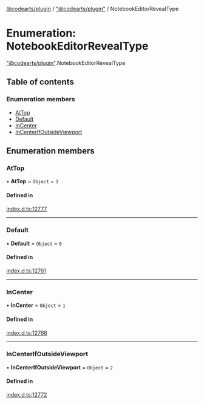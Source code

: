 [@codearts/plugin](../README.md) / ["@codearts/plugin"](../modules/_codearts_plugin_.md) / NotebookEditorRevealType

# Enumeration: NotebookEditorRevealType

["@codearts/plugin"](../modules/_codearts_plugin_.md).NotebookEditorRevealType

## Table of contents

### Enumeration members

- [AtTop](codearts_plugin_.NotebookEditorRevealType.md#attop)
- [Default](codearts_plugin_.NotebookEditorRevealType.md#default)
- [InCenter](codearts_plugin_.NotebookEditorRevealType.md#incenter)
- [InCenterIfOutsideViewport](codearts_plugin_.NotebookEditorRevealType.md#incenterifoutsideviewport)

## Enumeration members

### AtTop

• **AtTop** = `Object` = `3`

#### Defined in

[index.d.ts:12777](https://github.com/huaweicloud/cloudide-plugin-api/blob/b58031b/index.d.ts#L12777)

___

### Default

• **Default** = `Object` = `0`

#### Defined in

[index.d.ts:12761](https://github.com/huaweicloud/cloudide-plugin-api/blob/b58031b/index.d.ts#L12761)

___

### InCenter

• **InCenter** = `Object` = `1`

#### Defined in

[index.d.ts:12766](https://github.com/huaweicloud/cloudide-plugin-api/blob/b58031b/index.d.ts#L12766)

___

### InCenterIfOutsideViewport

• **InCenterIfOutsideViewport** = `Object` = `2`

#### Defined in

[index.d.ts:12772](https://github.com/huaweicloud/cloudide-plugin-api/blob/b58031b/index.d.ts#L12772)
